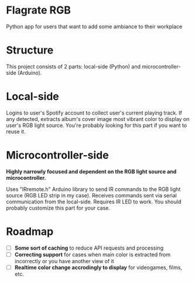 # Flagrate RGB
 Python app for users that want to add some ambiance to their workplace

# Structure
 This project consists of 2 parts: local-side (Python) and microcontroller-side (Arduino).

# Local-side
 Logins to user's Spotify account to collect user's current playing track. If any detected, extracts album's cover image most vibrant color to display on user's RGB light source.
 You're probably looking for this part if you want to reuse it.

# Microcontroller-side
 **Highly narrowly focused and dependent on the RGB light source and microcontroller.**

 Uses "IRremote.h" Arduino library to send IR commands to the RGB light source (RGB LED strip in my case). Receives commands sent via serial communication from the local-side. Requires IR LED to work.
 You should probably customize this part for your case.

# Roadmap
- [ ] **Some sort of caching** to reduce API requests and processing
- [ ] **Correcting support** for cases when main color is extracted from incorrectly or you have another view of it
- [ ] **Realtime color change accrodingly to display** for videogames, films, etc.
